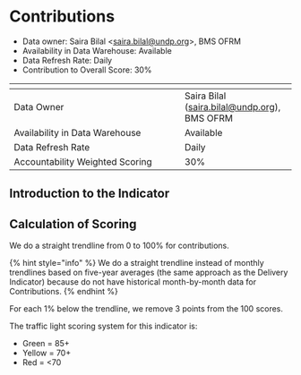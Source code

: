 # Contributions

* Data owner: Saira Bilal <[saira.bilal@undp.org](mailto:saira.bilal@undp.org)>, BMS OFRM
* Availability in Data Warehouse: Available
* Data Refresh Rate: Daily
* Contribution to Overall Score: 30%

<table data-header-hidden><thead><tr><th width="289"></th><th></th></tr></thead><tbody><tr><td>Data Owner</td><td>Saira Bilal (<a href="mailto:saira.bilal@undp.org">saira.bilal@undp.org</a>), BMS OFRM</td></tr><tr><td>Availability in Data Warehouse</td><td>Available</td></tr><tr><td>Data Refresh Rate</td><td>Daily</td></tr><tr><td>Accountability Weighted Scoring</td><td>30%</td></tr></tbody></table>

## Introduction to the Indicator

## Calculation of Scoring

We do a straight trendline from 0 to 100% for contributions.

{% hint style="info" %}
We do a straight trendline instead of monthly trendlines based on five-year averages (the same approach as the Delivery Indicator) because do not have historical month-by-month data for Contributions.
{% endhint %}

For each 1% below the trendline, we remove 3 points from the 100 scores.

The traffic light scoring system for this indicator is:

* Green = 85+
* Yellow = 70+
* Red = <70
